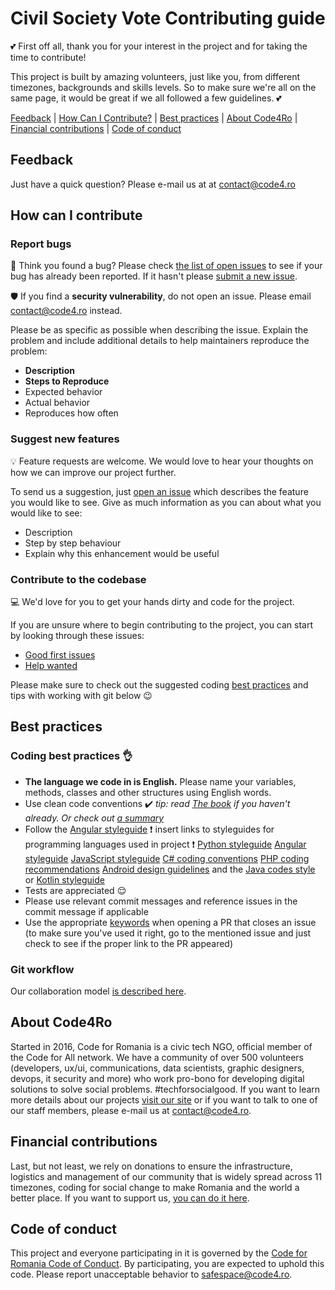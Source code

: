 # Civil Society Vote Contributing guide

:two_hearts: First off all, thank you for your interest in the project and for taking the time to contribute!

This project is built by amazing volunteers, just like you, from different timezones, backgrounds and skills levels. So to make sure we're all on the same page, it would be great if we all followed a few guidelines. :two_hearts:

[Feedback](#feedback) | [How Can I Contribute?](#how-can-i-contribute) | [Best practices](#best-practices) | [About Code4Ro](#about-code4ro) | [Financial contributions](#financial-contributions) | [Code of conduct](#code-of-conduct)

## Feedback

Just have a quick question? Please e-mail us at at contact@code4.ro

## How can I contribute

### Report bugs

:bug: Think you found a bug? Please check [the list of open issues](https://github.com/code4romania/civil_society_vote/issues) to see if your bug has already been reported. If it hasn't please [submit a new issue](https://github.com/code4romania/civil_society_vote/issues/new).

:shield: If you find a **security vulnerability**, do not open an issue. Please email contact@code4.ro instead.

Please be as specific as possible when describing the issue. Explain the problem and include additional details to help maintainers reproduce the problem:

* **Description**
* **Steps to Reproduce**
* Expected behavior
* Actual behavior
* Reproduces how often

### Suggest new features

:bulb: Feature requests are welcome. We would love to hear your thoughts on how we can improve our project further.

To send us a suggestion, just [open an issue](https://github.com/code4romania/civil_society_vote/issues/new) which describes the feature you would like to see. Give as much information as you can about what you would like to see:

* Description
* Step by step behaviour
* Explain why this enhancement would be useful

### Contribute to the codebase

:computer: We'd love for you to get your hands dirty and code for the project.

If you are unsure where to begin contributing to the project, you can start by looking through these issues:
* [Good first issues](https://github.com/code4romania/civil_society_vote/issues?q=is%3Aissue+is%3Aopen+label%3A%22good+first+issue%22)
* [Help wanted](https://github.com/code4romania/civil_society_vote/issues?q=is%3Aissue+is%3Aopen+label%3A%22help+wanted%22)

Please make sure to check out the suggested coding [best practices](#best-practices) and tips with working with git below :wink:

## Best practices

### Coding best practices :ok_hand:

* **The language we code in is English.** Please name your variables, methods, classes and other structures using English words.
* Use clean code conventions :heavy_check_mark: *tip: read [The book](https://www.goodreads.com/book/show/3735293-clean-code) if you haven't already. Or check out [a summary](https://gist.github.com/wojteklu/73c6914cc446146b8b533c0988cf8d29)*
* Follow the [Angular styleguide](https://angular.io/guide/styleguide) :exclamation: insert links to styleguides for programming languages used in project :exclamation: [Python styleguide](https://www.python.org/dev/peps/pep-0008/) [Angular styleguide](https://angular.io/guide/styleguide) [JavaScript styleguide](https://github.com/standard/standard) [C# coding conventions](https://docs.microsoft.com/en-us/dotnet/csharp/programming-guide/inside-a-program/coding-conventions) [PHP coding recommendations](https://php7.org/guidelines/psr-1.html)
 [Android design guidelines](https://developer.android.com/design/) and the [Java codes style](https://source.android.com/setup/contribute/code-style) or [Kotlin styleguide](https://developer.android.com/kotlin/style-guide)
* Tests are appreciated :relieved:
* Please use relevant commit messages and reference issues in the commit message if applicable
* Use the appropriate [keywords](https://help.github.com/en/github/managing-your-work-on-github/closing-issues-using-keywords) when opening a PR that closes an issue (to make sure you've used it right, go to the mentioned issue and just check to see if the proper link to the PR appeared)

### Git workflow

Our collaboration model [is described here](WORKFLOW.md).

## About Code4Ro

Started in 2016, Code for Romania is a civic tech NGO, official member of the Code for All network. We have a community of over 500 volunteers (developers, ux/ui, communications, data scientists, graphic designers, devops, it security and more) who work pro-bono for developing digital solutions to solve social problems. #techforsocialgood. If you want to learn more details about our projects [visit our site](https://www.code4.ro/en/) or if you want to talk to one of our staff members, please e-mail us at contact@code4.ro.

## Financial contributions

Last, but not least, we rely on donations to ensure the infrastructure, logistics and management of our community that is widely spread across 11 timezones, coding for social change to make Romania and the world a better place. If you want to support us, [you can do it here](https://code4.ro/en/donate/).

## Code of conduct

This project and everyone participating in it is governed by the [Code for Romania Code of Conduct](https://code4.ro/en/code-of-conduct/). By participating, you are expected to uphold this code. Please report unacceptable behavior to safespace@code4.ro.
